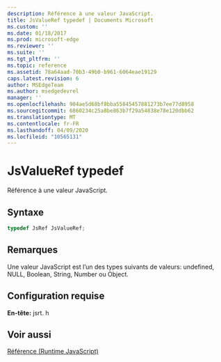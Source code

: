 ```yaml
---
description: Référence à une valeur JavaScript.
title: JsValueRef typedef | Documents Microsoft
ms.custom: ''
ms.date: 01/18/2017
ms.prod: microsoft-edge
ms.reviewer: ''
ms.suite: ''
ms.tgt_pltfrm: ''
ms.topic: reference
ms.assetid: 78a64aad-70b3-49b0-b961-6064eae19129
caps.latest.revision: 6
author: MSEdgeTeam
ms.author: msedgedevrel
manager: ''
ms.openlocfilehash: 904ae5d68bf8bba55845457881273b7ee77d8958
ms.sourcegitcommit: 6860234c25a8be863b7f29a54838e78e120dbb62
ms.translationtype: MT
ms.contentlocale: fr-FR
ms.lasthandoff: 04/09/2020
ms.locfileid: "10565131"
---
```

# JsValueRef typedef
Référence à une valeur JavaScript.  
  
## Syntaxe  
  
```cpp 
typedef JsRef JsValueRef;  
```  
  
## Remarques  
 Une valeur JavaScript est l’un des types suivants de valeurs: undefined, NULL, Boolean, String, Number ou Object.  
  
## Configuration requise  
 **En-tête:** jsrt. h  
  
## Voir aussi  
 [Référence (Runtime JavaScript)](../chakra-hosting/reference-javascript-runtime.md)